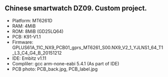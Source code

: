 ## Chinese smartwatch DZ09. Custom project.

* Platform:   MT6261D
* RAM:        4MiB
* ROM:        8MiB (GD25LQ64)
* PCB:        K91-V1.1
* Firmware:   GPLUS61A_11C_NX9_PCB01_gprs_MT6261_S00.NX9_V2_1_YJLNS1_64_T1_L3_C4_G4_B_20151212
* IDE:        Embitz v1.11
* Compliler:  gcc arm-none-eabi 5.4.1 (As part of IDE)
* PCB photo:  PCB_back.jpg, PCB_label.jpg
